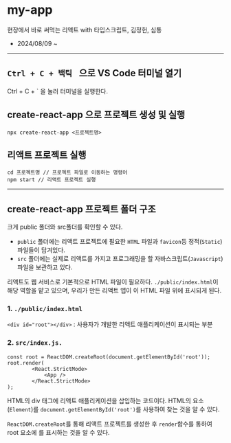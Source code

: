 # my-app
현장에서 바로 써먹는 리액트 with 타입스크립트, 김정헌, 심통
* 2024/08/09 ~
---
## `Ctrl + C + 백틱 ` 으로 VS Code 터미널 열기 
Ctrl + C + ` 을 눌러 터미널을 실행한다. 

## create-react-app 으로 프로젝트 생성 및 실행
```
npx create-react-app <프로젝트명>
```

## 리액트 프로젝트 실행 
```
cd 프로젝트명 // 프로젝트 파일로 이동하는 명령어
npm start // 리액트 프로젝트 실행
```
---
## create-react-app 프로젝트 폴더 구조
크게 public 폴더와 src폴더를 확인할 수 있다. 
* `public` 폴더에는 리액트 프로젝트에 필요한 `HTML` 파일과 `favicon`등 정적(`Static`)파일들이 담겨있다.
* `src` 폴더에는 실제로 리액트를 가지고 프로그래밍을 할 자바스크립트(`Javascript`)파일을 보관하고 있다. 

리액트도 웹 서비스로 기본적으로 HTML 파일이 필요하다. `./public/index.html`이 해당 역할을 맡고 있으며, 우리가 만든 리액트 앱이 이 HTML 파일 위에 표시되게 된다. 

### 1. `./public/index.html` 
`<div id="root"></div>` : 사용자가 개발한 리액트 애플리케이션이 표시되는 부분 

### 2. `src/index.js.` 
```
const root = ReactDOM.createRoot(document.getElementById('root'));
root.render(
        <React.StrictMode>
            <App />
        </React.StrictMode>
);
```
HTML의 div 태그에 리액트 애플리케이션을 삽입하는 코드이다. HTML의 요소(`Element`)를 `document.getElementById('root')`를 사용하여 찾는 것을 알 수 있다. 

`ReactDOM.createRoot`를 통해 리액트 프로젝트를 생성한 후 `render`함수를 통하여 root 요소에 <APP />를 표시하는 것을 알 수 있다.